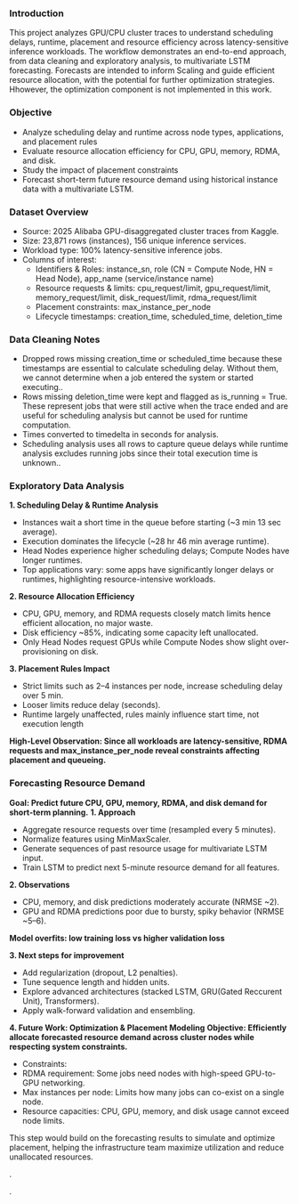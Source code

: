 ### Introduction
This project analyzes GPU/CPU cluster traces to understand scheduling delays, runtime, placement and resource efficiency across latency-sensitive inference workloads. The workflow demonstrates an end-to-end approach, from data cleaning and exploratory analysis, to multivariate LSTM forecasting. Forecasts are intended to inform Scaling and guide efficient resource allocation, with the potential for further optimization strategies. Hhowever, the optimization component is not implemented in this work.

### Objective
- Analyze scheduling delay and runtime across node types, applications, and placement rules
- Evaluate resource allocation efficiency for CPU, GPU, memory, RDMA, and disk.
- Study the impact of placement constraints
- Forecast short-term future resource demand using historical instance data with a multivariate LSTM.

### Dataset Overview
- Source: 2025 Alibaba GPU-disaggregated cluster traces from Kaggle.
- Size: 23,871 rows (instances), 156 unique inference services.
- Workload type: 100% latency-sensitive inference jobs.
- Columns of interest:
  - Identifiers & Roles: instance_sn, role (CN = Compute Node, HN = Head Node), app_name (service/instance name)
  - Resource requests & limits: cpu_request/limit, gpu_request/limit, memory_request/limit, disk_request/limit, rdma_request/limit
  - Placement constraints: max_instance_per_node
  - Lifecycle timestamps: creation_time, scheduled_time, deletion_time

### Data Cleaning Notes
- Dropped rows missing creation_time or scheduled_time because these timestamps are essential to calculate scheduling delay. Without them, we cannot determine when a job entered the system or started executing..
- Rows missing deletion_time were kept and flagged as is_running = True. These represent jobs that were still active when the trace ended and are useful for scheduling analysis but cannot be used for runtime computation.
- Times converted to timedelta in seconds for analysis.
- Scheduling analysis uses all rows to capture queue delays while runtime analysis excludes running jobs since their total execution time is unknown..

 ### Exploratory Data Analysis
**1. Scheduling Delay & Runtime Analysis**
- Instances wait a short time in the queue before starting (~3 min 13 sec average).
- Execution dominates the lifecycle (~28 hr 46 min average runtime).
- Head Nodes experience higher scheduling delays; Compute Nodes have longer runtimes.
- Top applications vary: some apps have significantly longer delays or runtimes, highlighting resource-intensive workloads.

**2. Resource Allocation Efficiency**
- CPU, GPU, memory, and RDMA requests closely match limits hence efficient allocation, no major waste.
- Disk efficiency ~85%, indicating some capacity left unallocated.
- Only Head Nodes request GPUs while Compute Nodes show slight over-provisioning on disk.
   
**3. Placement Rules Impact**
- Strict limits such as 2–4 instances per node, increase scheduling delay over 5 min.
- Looser limits reduce delay (seconds).
- Runtime largely unaffected, rules mainly influence start time, not execution length

**High-Level Observation: Since all workloads are latency-sensitive, RDMA requests and max_instance_per_node reveal constraints affecting placement and queueing.**

### Forecasting Resource Demand
**Goal: Predict future CPU, GPU, memory, RDMA, and disk demand for short-term planning.**
**1. Approach**
- Aggregate resource requests over time (resampled every 5 minutes).
- Normalize features using MinMaxScaler.
- Generate sequences of past resource usage for multivariate LSTM input.
- Train LSTM to predict next 5-minute resource demand for all features.

**2. Observations**
- CPU, memory, and disk predictions moderately accurate (NRMSE ~2).
- GPU and RDMA predictions poor due to bursty, spiky behavior (NRMSE ~5–6).

**Model overfits: low training loss vs higher validation loss**

**3. Next steps for improvement**
- Add regularization (dropout, L2 penalties).
- Tune sequence length and hidden units.
- Explore advanced architectures (stacked LSTM, GRU(Gated Reccurent Unit), Transformers).
- Apply walk-forward validation and ensembling.

**4. Future Work: Optimization & Placement Modeling**
**Objective: Efficiently allocate forecasted resource demand across cluster nodes while respecting system constraints.**
- Constraints:
 - RDMA requirement: Some jobs need nodes with high-speed GPU-to-GPU networking.
 - Max instances per node: Limits how many jobs can co-exist on a single node.
 - Resource capacities: CPU, GPU, memory, and disk usage cannot exceed node limits.

This step would build on the forecasting results to simulate and optimize placement, helping the infrastructure team maximize utilization and reduce unallocated resources.





.


















.


  




  



       

































